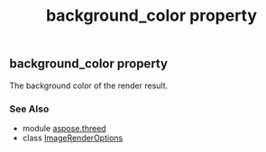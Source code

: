 ﻿---
title: background_color property
second_title: Aspose.3D for Python via .NET API References
description: 
type: docs
weight: 80
url: /python-net/aspose.threed/imagerenderoptions/background_color/
is_root: false
---

## background_color property


The background color of the render result.

### See Also
* module [aspose.threed](../../)
* class [ImageRenderOptions](/3d/python-net/aspose.threed/imagerenderoptions)
